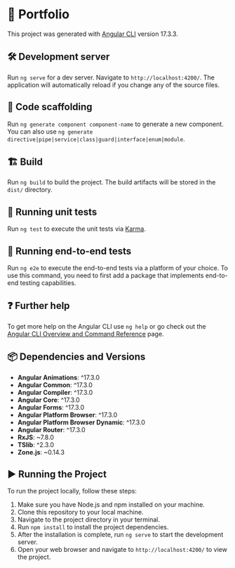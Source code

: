 # 📁 Portfolio

This project was generated with [Angular CLI](https://github.com/angular/angular-cli) version 17.3.3.

## 🛠️ Development server

Run `ng serve` for a dev server. Navigate to `http://localhost:4200/`. The application will automatically reload if you change any of the source files.

## 🔧 Code scaffolding

Run `ng generate component component-name` to generate a new component. You can also use `ng generate directive|pipe|service|class|guard|interface|enum|module`.

## 🏗️ Build

Run `ng build` to build the project. The build artifacts will be stored in the `dist/` directory.

## 🧪 Running unit tests

Run `ng test` to execute the unit tests via [Karma](https://karma-runner.github.io).

## 🎯 Running end-to-end tests

Run `ng e2e` to execute the end-to-end tests via a platform of your choice. To use this command, you need to first add a package that implements end-to-end testing capabilities.

## ❓ Further help

To get more help on the Angular CLI use `ng help` or go check out the [Angular CLI Overview and Command Reference](https://angular.io/cli) page.

## 📦 Dependencies and Versions

- **Angular Animations**: ^17.3.0
- **Angular Common**: ^17.3.0
- **Angular Compiler**: ^17.3.0
- **Angular Core**: ^17.3.0
- **Angular Forms**: ^17.3.0
- **Angular Platform Browser**: ^17.3.0
- **Angular Platform Browser Dynamic**: ^17.3.0
- **Angular Router**: ^17.3.0
- **RxJS**: ~7.8.0
- **TSlib**: ^2.3.0
- **Zone.js**: ~0.14.3

## ▶️ Running the Project

To run the project locally, follow these steps:

1. Make sure you have Node.js and npm installed on your machine.
2. Clone this repository to your local machine.
3. Navigate to the project directory in your terminal.
4. Run `npm install` to install the project dependencies.
5. After the installation is complete, run `ng serve` to start the development server.
6. Open your web browser and navigate to `http://localhost:4200/` to view the project.